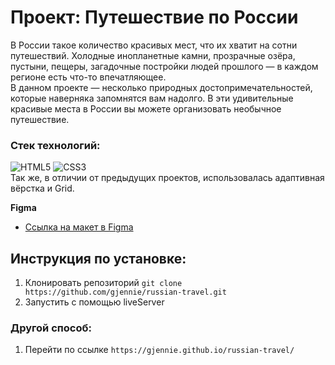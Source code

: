 # Проект: Путешествие по России
В России такое количество красивых мест, что их хватит на сотни путешествий. Холодные инопланетные камни, прозрачные озёра, пустыни, пещеры, загадочные постройки людей прошлого — в каждом регионе есть что-то впечатляющее.  
В данном проекте — несколько природных достопримечательностей, которые наверняка запомнятся вам надолго. В эти удивительные красивые места в России вы можете организовать необычное путешествие.
### Стек технологий:
![HTML5](https://img.shields.io/badge/-HTML5-090909?style=for-the-badge&logo=HTML5)
![CSS3](https://img.shields.io/badge/-CSS3-090909?style=for-the-badge&logo=CSS3)  
Так же, в отличии от предыдущих проектов, использовалась адаптивная вёрстка и Grid.

**Figma**

* [Ссылка на макет в Figma](https://www.figma.com/file/5S2WSbEFL6awjVWJ0NWL8Q/Sprint-3_-Russia-_-desktop-mobile?node-id=28503%3A0)

## Инструкция по установке:
1. Клонировать репозиторий
`git clone https://github.com/gjennie/russian-travel.git`
2. Запустить с помощью liveServer  
### Другой способ:
1. Перейти по ссылке `https://gjennie.github.io/russian-travel/`